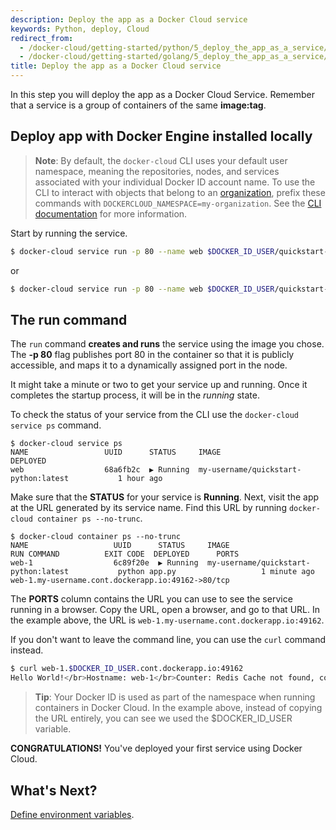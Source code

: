 ```yaml
---
description: Deploy the app as a Docker Cloud service
keywords: Python, deploy, Cloud
redirect_from:
  - /docker-cloud/getting-started/python/5_deploy_the_app_as_a_service/
  - /docker-cloud/getting-started/golang/5_deploy_the_app_as_a_service/
title: Deploy the app as a Docker Cloud service
---
```

In this step you will deploy the app as a Docker Cloud Service. Remember that a service is a group of containers of the same **image:tag**.

## Deploy app with Docker Engine installed locally

> **Note**: By default, the `docker-cloud` CLI uses your default user namespace, meaning the repositories, nodes, and services associated with your individual Docker ID account name. To use the CLI to interact with objects that belong to an [organization](../../orgs.md), prefix these commands with `DOCKERCLOUD_NAMESPACE=my-organization`. See the [CLI documentation](../../installing-cli.md#use-the-docker-cloud-cli-with-an-organization) for more information.

Start by running the service.

```bash
$ docker-cloud service run -p 80 --name web $DOCKER_ID_USER/quickstart-python
```

or

```bash
$ docker-cloud service run -p 80 --name web $DOCKER_ID_USER/quickstart-go
```

## The run command

The `run` command **creates and runs** the service using the image you chose. The **-p 80** flag publishes port 80 in the container so that it is publicly accessible, and maps it to a dynamically assigned port in the node.

It might take a minute or two to get your service up and running. Once it completes the startup process, it will be in the *running* state.

To check the status of your service from the CLI use the `docker-cloud service ps` command.

```none
$ docker-cloud service ps
NAME                 UUID      STATUS     IMAGE                                          DEPLOYED
web                  68a6fb2c  ▶ Running  my-username/quickstart-python:latest           1 hour ago
```

Make sure that the **STATUS** for your service is **Running**. Next, visit the app at the URL generated by its service name. Find this URL by running `docker-cloud container ps --no-trunc`.

```none
$ docker-cloud container ps --no-trunc
NAME                   UUID      STATUS     IMAGE                                          RUN COMMAND          EXIT CODE  DEPLOYED      PORTS
web-1                  6c89f20e  ▶ Running  my-username/quickstart-python:latest           python app.py                   1 minute ago  web-1.my-username.cont.dockerapp.io:49162->80/tcp
```

The **PORTS** column contains the URL you can use to see the service running in a browser. Copy the URL, open a browser, and go to that URL. In the example above, the URL is `web-1.my-username.cont.dockerapp.io:49162`.

If you don't want to leave the command line, you can use the `curl` command instead.

```bash
$ curl web-1.$DOCKER_ID_USER.cont.dockerapp.io:49162
Hello World!</br>Hostname: web-1</br>Counter: Redis Cache not found, counter disabled.%
```

> **Tip**: Your Docker ID is used as part of the namespace when running containers in Docker Cloud. In the example above, instead of copying the URL entirely, you can see we used the $DOCKER_ID_USER variable.

**CONGRATULATIONS!** You've deployed your first service using Docker Cloud.

## What's Next?

[Define environment variables](6_define_environment_variables.md).
